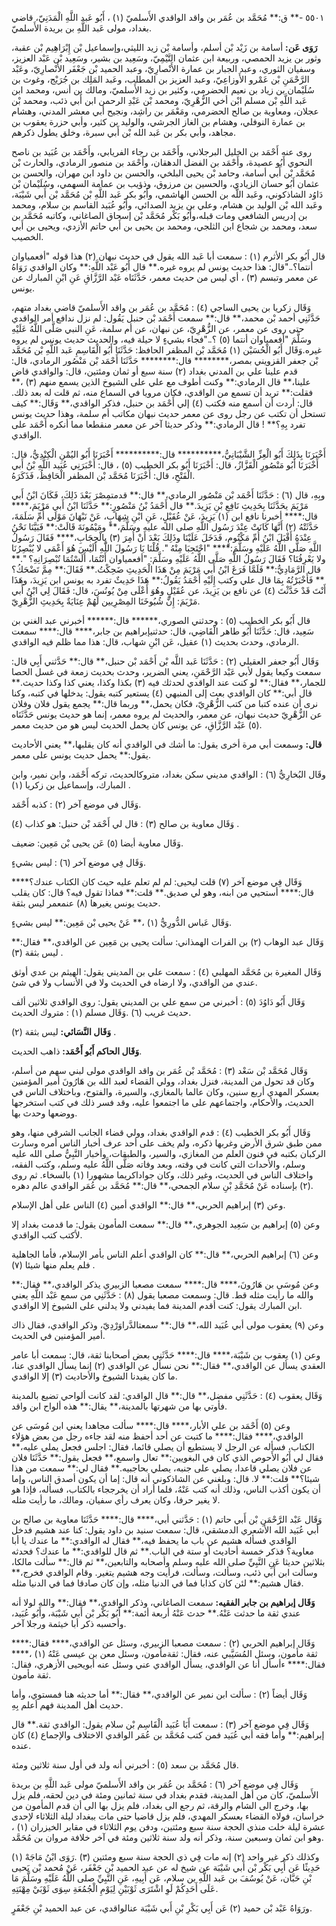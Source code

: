 ٥٥٠١ -** ق:** مُحَمَّد بن عُمَر بن واقد الواقدي الأَسلميّ (١) ، أَبُو عَبد اللَّهِ الْمَدَنِيّ، قاضي بغداد، مولى عَبد اللَّهِ بن بريدة الأَسلميّ.

**رَوَى عَن:** أسامة بن زَيْد بْن أسلم، وأسامة بْن زيد الليثي،وإسماعيل بْن إِبْرَاهِيم بْن عقبة، وثور بن يزيد الحمصي، وربيعة ابن عثمان التَّيْمِيّ، وسَعِيد بن بشير، وسَعِيد بْن عَبْد العزيز، وسفيان الثوري، وعبد الجبار بن عمارة الأَنْصارِيّ، وعبد الحميد بْن جَعْفَر الأَنْصارِيّ، وعَبْد الرَّحْمَنِ بْن عَمْرو الأَوزاعِيّ، وعبد العزيز بن المطلب، وعَبد المَلِك بن جُرَيْج، وغوث بن سُلَيْمان بن زياد بن نعيم الحضرمي، وكثير بن زيد الأَسلميّ، ومالك بن أنس، ومحمد ابن عَبد اللَّهِ بْن مسلم ابْن أخي الزُّهْرِيّ، ومحمد بْن عَبْدِ الرحمن ابن أَبي ذئب، ومحمد بْن عجلان، ومعاوية بن صالح الحضرمي، ومَعْمَر بن راشِد، ونجيح أبي معشر المدني، وهشام بن عمارة النوفلي، وهشام بن الغاز الجرشي، والوليد بن كثير، وأبي حزرة يعقوب بن مجاهد، وأبي بكر بن عَبد الله بْن أَبي سبرة، وخلق يطول ذكرهم.

روى عنه أَحْمَد بن الخليل البرجلاني، وأَحْمَد بن رجاء الفريابي، وأَحْمَد بن عُبَيد بن ناصح النحوي أَبُو عصيدة، وأَحْمَد بن الفضل الدهقان، وأَحْمَد بن منصور الرمادي، والحارث بْن مُحَمَّد بْن أَبي أسامة، وحامد بْن يحيى البلخي، والحسن بن داود ابن مهران، والحسن بن عثمان أَبُو حسان الزيادي، والحسين بن مرزوق، وذؤيب بن عمامة السهمي، وسُلَيْمان بْن دَاوُد الشاذكوني، وعَبد اللَّه بن الحسن الهاشمي، وأَبُو بكر عَبد اللَّهِ بْن مُحَمَّد بْن أَبي شَيْبَة، وعَبد الله بْن الوليد بن هشام، وعلي بن يزيد الصدائي، وأَبُو عُبَيد القاسم بن سلام، ومحمد بن إدريس الشافعي ومات قبله،وأَبُو بَكْر مُحَمَّد بْن إسحاق الصاغاني، وكاتبه مُحَمَّد بن سعد، ومحمد بن شجاع ابن الثلجي، ومحمد بن يحيى بن أَبي حاتم الأزدي، ويحيى بن أَبي الخصيب.

قال أَبُو بكر الأثرم (١) : سمعت أبا عَبد الله يقول في حديث نبهان (٢) هذا قوله "أفعمياوان أنتما؟.."قال: هذا حديث يونس لم يروه غيره.** قال أَبُو عَبْد اللَّهِ:** وكان الواقدي رَوَاهُ عن معمر وتبسم (٣) ، أي ليس من حديث معمر، حَدَّثَنَاه عَبْد الرَّزَّاقِ عَنِ ابْنِ المبارك عن يونس.

وَقَال زكريا بن يحيى الساجي (٤) : مُحَمَّد بن عُمَر بن واقد الأَسلميّ قاضي بغداد متهم، حَدَّثَنِي أحمد بْن محمد،** قال:** سمعت أَحْمَد بْن حنبل يَقُول: لم نزل ندافع أمر الواقدي حتى روى عن معمر، عن الزُّهْرِيّ، عن نبهان، عن أم سلمة، عَنِ النبي صَلَّى اللَّهُ عَلَيْهِ وسَلَّمَ "أفعمياوان أنتما (٥) ؟.."فجاء بشيءٍ لا حيلة فيه، والحديث حديث يونس لم يروه غيره.وَقَال أَبُو الْحُسَيْن (١) مُحَمَّد بْن المظفر الحافظ: حَدَّثَنَا أَبُو الْقَاسِمِ عَبد اللَّهِ بْن مُحَمَّد بْن جعفر القزويني بمصر،******** قال:******** حَدَّثَنَا أَحْمَد بْن مَنْصُور الرمادي، قال: قدم علينا علي بن المدني بغداد (٢) سنة سبع أو ثمان ومئتين، قال: والواقدي قاض علينا،** قال الرمادي:** وكنت أطوف مع علي على الشيوخ الذين يسمع منهم (٣) ،** فقلت:** تريد أن تسمع من الواقدي، فكان مرويا في السماع منه، ثم قلت له بعد ذلك. قال: أردت أن أسمع منه فكتب (٤) إلي أَحْمَد بن حنبل، فذكر الواقدي،** وَقَال:** كيف تستحل أن تكتب عن رجل روى عن معمر حديث نبهان مكاتب أم سلمة، وهذا حديث يونس تفرد بِهِ؟** ! قال الرمادي:** وذكر حديثا آخر عن معمر منقطعا مما أنكره أَحْمَد على الواقدي.

أَخْبَرَنَا بِذَلِكَ أَبُو الْعِزِّ الشَّيْبَانِيُّ،********** قال:********** أَخْبَرَنَا أَبُو اليُمْنِ الْكِنْدِيُّ، قال: أَخْبَرَنَا أَبُو مَنْصُورٍ الْقَزَّازُ، قال: أَخْبَرَنَا أَبُو بكر الخطيب (٥) ، قال: أَخْبَرَنِي عُبَيد اللَّهِ بْنُ أَبي الْفَتْحِ، قال: أَخْبَرَنَا مُحَمَّد بْن المظفر الْحَافِظُ، فَذَكَرَهُ.

وبِهِ، قال (٦) : حَدَّثَنَا أَحْمَد بْن مَنْصُور الرمادي،** قال:** قدمتمِصْرَ بَعْدَ ذَلِكَ، فَكَانَ ابْنُ أَبي مَرْيَمَ يحَدَّثَنَا بِحَدِيثِ نَافِعِ بْنِ يَزِيدَ.** قال أَحْمَدُ بْنُ مَنْصُورٍ:** حَدَّثَنَا ابْنُ أَبي مَرْيَمَ،**** قال:**** أخبرنا نافع ابن (١) يَزِيدَ، عَنْ عُقَيْلٍ، عَنِ ابْنِ شِهَابٍ، عَنْ نَبْهَانَ مَوْلَى أُمِّ سَلَمَةَ، حَدَّثَتْهُ (٢) أَنَّهَا كَانَتْ عِنْدَ رَسُول اللَّهِ صلى الله عليه وسَلَّمَ،** ومَيْمُونَةَ قَالَتْ:** فَبَيَّنَا نَحْنُ عِنْدَهُ أَقْبَلَ ابْنُ أُمِّ مَكْتُومٍ، فَدَخَلَ عَلَيْنَا وذَلِكَ بَعْدَ أَنْ أُمِرَ (٣) بِالْحِجَابِ،**** فَقَالَ رَسُولُ اللَّهِ صَلَّى اللَّهُ عَلَيْهِ وسَلَّمَ:**** "احْتَجِبَا مِنْهُ ". قُلْنَا يَا رَسُولَ اللَّهِ أَلَيْسَ هُوَ أَعْمَى لا يُبْصِرُنَا ولا يَعْرِفُنَا؟ فَقَالَ رَسُولُ اللَّهِ صَلَّى اللَّهُ عَلَيْهِ وسَلَّمَ: "أفعمياوان أَنْتُمَا، أَلَسْتُمَا تُبْصِرَانِهِ؟ ".** قال الرَّمَادِيُّ:** فَلَمَّا فَرَغَ ابْنُ أَبي مَرْيَمَ مِنْ هَذَا الْحَدِيثِ ضَحِكْتُ.** فَقَالَ:** مِمَّ تَضْحَكُ؟** فَأَخْبَرْتُهُ بِمَا قال علي وكتب إِلَيْهِ أَحْمَدُ يَقُولُ:** هَذَا حَدِيثٌ تفرد به يونس ابن يَزِيدَ، وهَذَا أَنْتَ قَدْ حَدَّثْتَ (٤) عن نافع بن يَزِيدَ، عن عُقَيْلٍ وهُوَ أَعْلَى مِنْ يُونُسَ، قال: فَقَالَ لِي ابْنُ أَبي مَرْيَمَ: إِنَّ شُيُوخَنَا المِصْرِيين لَهُمْ عِنَايَةٌ بِحَدِيثِ الزُّهْرِيّ.

قال أَبُو بكر الخطيب (٥) : وحدثني الصوري،****** قال:****** أخبرني عبد الغني بن سَعِيد، قال: حَدَّثَنَا أَبُو طاهر الْقَاضِي، قال: حدثنيإبراهيم بن جابر،**** قال:**** سمعت الرمادي، وحدث بحديث (١) عقيل، عَن ابْنِ شهاب، قال: هذا مما ظلم فيه الواقدي.

وَقَال أَبُو جعفر العقيلي (٢) : حَدَّثَنَا عَبد اللَّه بْن أَحْمَد بْن حنبل،** قال:** حَدَّثني أَبِي قال: سمعت وكيعا يقول لأبي عَبْد الرَّحْمَنِ، يعني الضرير، وحدث بحديث زمعة في غسل الحصا للجمار،** فقال:** لو كنت عند الواقدي لحدثك فيه (٣) بكذا وكذا، يعني كذا وكذا حديث.** قال أبي:** كان الواقدي بعث إلى المنبهي (٤) يستعير كتبه يقول: يدخلها في كتبه، وكنا نرى أن عنده كتبا من كتب الزُّهْرِيّ، فكان يحمل،** وربما قال:** يجمع يقول فلان وفلان عن الزُّهْرِيّ حديث نبهان، عن معمر، والحديث لم يروه معمر، إنما هو حديث يونس حَدَّثَنَاه (٥) عَبْد الرَّزَّاقِ، عن يونس كان يحمل الحديث ليس هو من حديث معمر.

**قال:** وسمعت أبي مرة أخرى يقول: ما أشك في الواقدي أنه كان يقلبها،** يعني الأحاديث يقول:** يحمل حديث يونس على معمر.

وقَال البُخارِيُّ (٦) : الواقدي مديني سكن بغداد، متروكالحديث، تركه أَحْمَد، وابن نمير، وابن المبارك، وإسماعيل بن زكريا (١) .

وَقَال في موضع آخر (٢) : كذبه أَحْمَد.

وَقَال معاوية بن صالح (٣) : قال لي أَحْمَد بْن حنبل: هو كذاب (٤) .

وَقَال معاوية أيضا (٥) عَن يحيى بْن مَعِين: ضعيف.

وَقَال فِي موضع آخر (٦) : ليس بشيءٍ.

وَقَال فِي موضع آخر (٧) قلت ليحيى: لم لم تعلم عليه حيث كان الكتاب عندك؟**** قال:**** أستحيي من ابنه، وهو لي صديق.** قلت:** فماذا تقول فيه؟ قال: كان يقلب حديث يونس يغيرها (٨) عنمعمر ليس بثقة.

وَقَال عَباس الدُّورِيُّ (١) ،** عَنْ يحيى بْن مَعِين:** ليس بشيءٍ.

وَقَال عبد الوهاب (٢) بن الفرات الهمذاني: سألت يحيى بن مَعِين عن الواقدي،** فقال:** ليس بثقة (٣) .

وَقَال المغيرة بن مُحَمَّد المهلبي (٤) : سمعت علي بن المديني يقول: الهيثم بن عدي أوثق عندي من الواقدي، ولا ارضاه في الحديث ولا في الأنساب ولا في شئ.

وَقَال أَبُو دَاوُدَ (٥) : أخبرني من سمع علي بن المديني يقول: روى الواقدي ثلاثين ألف حديث غريب (٦) .وَقَال مسلم (١) : متروك الحديث.

**وَقَال النَّسَائي:** ليس بثقة (٢) .

**وَقَال الحاكم أَبُو أَحْمَد:** ذاهب الحديث.

وَقَال مُحَمَّد بْن سَعْد (٣) : مُحَمَّد بْن عُمَر بن واقد الواقدي مولى لبني سهم من أسلم، وكان قد تحول من المدينة، فنزل بغداد، وولي القضاء لعبد الله بن هَارُونَ أمير المؤمنين بعسكر المهدي أربع سنين، وكان عالما بالمغازي، والسيرة، والفتوح، وباختلاف الناس في الحديث، والأحكام، واجتماعهم على ما اجتمعوا عليه، وقد فسر ذلك في كتب استخرجها ووضعها وحدث بها.

وَقَال أَبُو بكر الخطيب (٤) : قدم الواقدي بغداد، وولي قضاء الجانب الشرقي منها، وهو ممن طبق شرق الأرض وغربها ذكره، ولم يخف على أحد عرف أخبار الناس أمره وسارت الركبان بكتبه في فنون العلم من المغازي، والسير، والطبقات، وأخبار النَّبِيُّ صلى الله عليه وسلم، والأحداث التي كانت في وقته، وبعد وفاته صَلَّى اللَّهُ عليه وسلم، وكتب الفقه، واختلاف الناس في الحديث، وغير ذلك، وكان جواداكريما مشهورا (١) بالسخاء. ثم روى (٢) بإسناده عَنْ مُحَمَّدِ بْنِ سلام الجمحي،** قال:** مُحَمَّد بن عُمَر الواقدي عالم دهره.

وعن (٣) إبراهيم الحربي،** قال:** الواقدي أمين (٤) الناس على أهل الإسلام.

وعن (٥) إبراهيم بن سَعِيد الجوهري،** قال:** سمعت المأمون يقول: ما قدمت بغداد إلا لأكتب كتب الواقدي.

وعن (٦) إبراهيم الحربي،** قال:** كان الواقدي أعلم الناس بأمر الإسلام، فأما الجاهلية فلم يعلم منها شيئا (٧) .

وعن مُوسَى بن هَارُونَ،**** قال:**** سمعت مصعبا الزبيري يذكر الواقدي،** فقال:** والله ما رأيت مثله قط. قال: وسمعت مصعبا يقول (٨) : حَدَّثَنِي من سمع عَبْد اللَّهِ يعني ابن المبارك يقول: كنت أقدم المدينة فما يفيدني ولا يدلني على الشيوخ إلا الواقدي.

وعن (٩) يعقوب مولى أبي عُبَيد الله،** قال:** سمعتالدَّراوَرْدِيّ، وذكر الواقدي، فقال ذاك أمير المؤمنين في الحديث.

وعن (١) يعقوب بن شَيْبَة،**** قال:**** حَدَّثَنِي بعض أصحابنا ثقة، قال: سمعت أبا عامر العقدي يسأل عن الواقدي،** فقال:** نحن نسأل عن الواقدي (٢) إنما يسأل الواقدي عنا، ما كان يفيدنا الشيوخ والأحاديث (٣) إلا الواقدي.

وَقَال يعقوب (٤) : حَدَّثَنِي مفضل،** قال:** قال الواقدي: لقد كانت ألواحي تضيع بالمدينة فأوتي بها من شهرتها بالمدينة،** يقال:** هذه ألواح ابن واقد.

وعن (٥) أَحْمَد بن علي الأبار،**** قال:**** سألت مجاهدا يعني ابن مُوسَى عن الواقدي،**** فقال:**** ما كتبت عن أحد أحفظ منه لقد جاءه رجل من بعض هؤلاء الكتاب، فسأله عن الرجل لا يستطيع أن يصلي قائما، فقال: اجلس فجعل يملي عليه،** فقال لي أَبُو الأَحوص الذي كان في البغويين:** تعال واسمع،** فجعل يقول:** حَدَّثَنَا فلان عن فلان يصلي قاعدا، يصلي على جنبه، يصلي بحاجبيه.** فقال لي:** سمعت من هذا شيئا؟** قلت:** لا. قال: وبلغني عن الشاذكوني أنه قال: إما أن يكون أصدق الناس، وإما أن يكون أكذب الناس، وذلك أنه كتب عَنْهُ، فلما أراد أن يخرججاء بالكتاب، فسأله، فإذا هو لا يغير حرفا، وكان يعرف رأي سفيان، ومالك، ما رأيت مثله.

وَقَال عَبْد الرَّحْمَنِ بْن أَبي حاتم (١) : حَدَّثني أبي،**** قال:**** حَدَّثَنَا معاوية بن صالح بن أَبي عُبَيد الله الأشعري الدمشقي، قال: سمعت سنيد بن داود يقول: كنا عند هشيم فدخل الواقدي فسأله هشيم عن باب ما يحفظ فيه،** فقال له الواقدي:** ما عندك يا أبا معاوية؟ فذكر خمسة أحاديث أو ستة في الباب.** ثم قال للواقدي:** ما عندك؟ فحدثه بثلاثين حديثا عَنِ النَّبِيِّ صلى الله عليه وسلم وأصحابه والتابعين،** ثم قال:** سألت مالكا، وسألت ابن أَبي ذئب، وسألت، وسألت، فرأيت وجه هشيم يتغير. وقام الواقدي فخرج،** فقال هشيم:** لئن كان كذابا فما في الدنيا مثله، وإن كان صادقا فما في الدنيا مثله.

**وَقَال إبراهيم بن جابر الفقيه:** سمعت الصاغاني، وذكر الواقدي،** فقال:** والله لولا أنه عندي ثقة ما حدثت عَنْهُ.** حدث عَنْهُ أربعة أئمة:** أَبُو بَكْر بْن أَبي شَيْبَة، وأَبُو عُبَيد، وأحسبه ذكر أبا خيثمة ورجلا آخر.

وَقَال إبراهيم الحربي (٢) : سمعت مصعبا الزبيري، وسئل عن الواقدي،**** فقال:**** ثقة مأمون، وسئل المُسَيَّبي عنه، فقال: ثقةمأمون، وسئل معن بن عيسى عَنْهُ (١) ،**** فقال:**** ءأسأل أنا عن الواقدي، يسأل الواقدي عني وسئل عنه أبويحيى الأزهري، فقال: ثقة مأمون.

وَقَال أيضاً (٢) : سألت ابن نمير عن الواقدي،** فقال:** أما حديثه هنا فمستوي، وأما حديث أهل المدينة فهم أعلم بِهِ.

وَقَال فِي موضع آخر (٣) : سمعت أَبَا عُبَيد الْقَاسِم بْن سلام يقول: الواقدي ثقة.** قال إبراهيم:** وأما فقه أبي عُبَيد فمن كتب مُحَمَّد بن عُمَر الواقدي الاختلاف والإجماع (٤) كان عنده.

قال مُحَمَّد بن سعد (٥) : أخبرني أنه ولد في أول سنة ثلاثين ومئة.

وَقَال فِي موضع آخر (٦) : مُحَمَّد بن عُمَر بن واقد الأَسلميّ مولى عَبد اللَّهِ بن بريدة الأَسلميّ، كان من أهل المدينة، فقدم بغداد في سنة ثمانين ومئة في دين لحقه، فلم يزل بها، وخرج الى الشام والرقة، ثم رجع الى بغداد، فلم يزل بها الى أن قدم المأمون من خراسان، فولاه القضاء بعسكر المهدي، فلم يزل قاضيا حتى مات ببغداد ليلة الثلاثاء لإحدى عشرة ليلة خلت منذي الحجة سنة سبع ومئتين، ودفن يوم الثلاثاء في مقابر الخيزران (١) ، وهو ابن ثمان وسبعين سنة، وذكر أنه ولد سنة ثلاثين ومئة في آخر خلافة مروان بن مُحَمَّد.

وكذلك ذكر غير واحد (٢) إنه مات فِي ذي الحجة سنة سبع ومئتين (٣) .رَوَى ابْنُ مَاجَهْ (١) حَدِيثًا عَن أَبِي بَكْر بْن أَبي شَيْبَة عن شيخ له عن عبد الحميد بْن جَعْفَر، عَنْ مُحمد بْن يَحيى بْنِ حَبَّان، عَنْ يُوسُفَ بن عَبد اللَّهِ بن سلام، عَن أَبِيهِ، عَنِ النَّبِيِّ صلى اللَّهُ عَلَيْهِ وسَلَّمَ مَا عَلَى أَحَدِكُمْ لَوِ اشْتَرَى ثَوْبَيْنِ لِيَوْمِ الْجُمُعَةِ سِوَى ثَوْبَيْ مِهْنَتِهِ.

ورَوَاهُ عَبْد بْن حميد (٢) عَن أَبِي بَكْرِ بْنِ أَبي شَيْبَة عنالواقدي، عن عبد الحميد بْنِ جَعْفَرٍ.